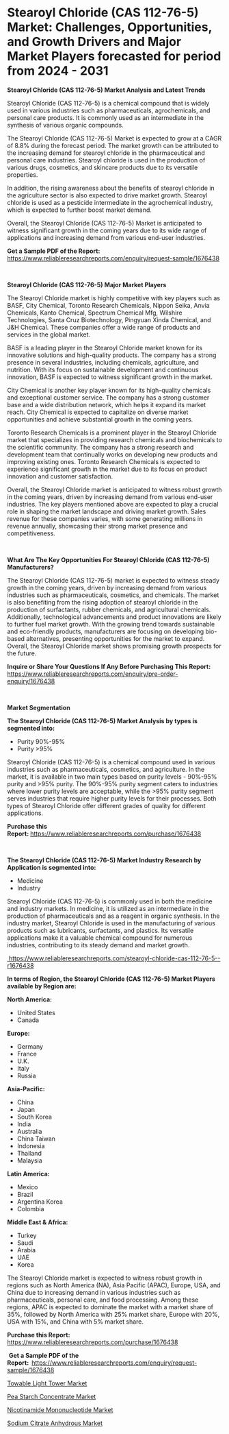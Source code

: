 <p><h1>Stearoyl Chloride (CAS 112-76-5) Market: Challenges, Opportunities, and Growth Drivers and Major Market Players forecasted for period from 2024 - 2031</h1></p><p><strong>Stearoyl Chloride (CAS 112-76-5) Market Analysis and Latest Trends</strong></p>
<p><p>Stearoyl Chloride (CAS 112-76-5) is a chemical compound that is widely used in various industries such as pharmaceuticals, agrochemicals, and personal care products. It is commonly used as an intermediate in the synthesis of various organic compounds.</p><p>The Stearoyl Chloride (CAS 112-76-5) Market is expected to grow at a CAGR of 8.8% during the forecast period. The market growth can be attributed to the increasing demand for stearoyl chloride in the pharmaceutical and personal care industries. Stearoyl chloride is used in the production of various drugs, cosmetics, and skincare products due to its versatile properties.</p><p>In addition, the rising awareness about the benefits of stearoyl chloride in the agriculture sector is also expected to drive market growth. Stearoyl chloride is used as a pesticide intermediate in the agrochemical industry, which is expected to further boost market demand.</p><p>Overall, the Stearoyl Chloride (CAS 112-76-5) Market is anticipated to witness significant growth in the coming years due to its wide range of applications and increasing demand from various end-user industries.</p></p>
<p><strong>Get a Sample PDF of the Report:&nbsp;</strong> <a href="https://www.reliableresearchreports.com/enquiry/request-sample/1676438">https://www.reliableresearchreports.com/enquiry/request-sample/1676438</a></p>
<p>&nbsp;</p>
<p><strong>Stearoyl Chloride (CAS 112-76-5) Major Market Players</strong></p>
<p><p>The Stearoyl Chloride market is highly competitive with key players such as BASF, City Chemical, Toronto Research Chemicals, Nippon Seika, Anvia Chemicals, Kanto Chemical, Spectrum Chemical Mfg, Wilshire Technologies, Santa Cruz Biotechnology, Pingyuan Xinda Chemical, and J&H Chemical. These companies offer a wide range of products and services in the global market.</p><p>BASF is a leading player in the Stearoyl Chloride market known for its innovative solutions and high-quality products. The company has a strong presence in several industries, including chemicals, agriculture, and nutrition. With its focus on sustainable development and continuous innovation, BASF is expected to witness significant growth in the market.</p><p>City Chemical is another key player known for its high-quality chemicals and exceptional customer service. The company has a strong customer base and a wide distribution network, which helps it expand its market reach. City Chemical is expected to capitalize on diverse market opportunities and achieve substantial growth in the coming years.</p><p>Toronto Research Chemicals is a prominent player in the Stearoyl Chloride market that specializes in providing research chemicals and biochemicals to the scientific community. The company has a strong research and development team that continually works on developing new products and improving existing ones. Toronto Research Chemicals is expected to experience significant growth in the market due to its focus on product innovation and customer satisfaction.</p><p>Overall, the Stearoyl Chloride market is anticipated to witness robust growth in the coming years, driven by increasing demand from various end-user industries. The key players mentioned above are expected to play a crucial role in shaping the market landscape and driving market growth. Sales revenue for these companies varies, with some generating millions in revenue annually, showcasing their strong market presence and competitiveness.</p></p>
<p>&nbsp;</p>
<p><strong>What Are The Key Opportunities For Stearoyl Chloride (CAS 112-76-5) Manufacturers?</strong></p>
<p><p>The Stearoyl Chloride (CAS 112-76-5) market is expected to witness steady growth in the coming years, driven by increasing demand from various industries such as pharmaceuticals, cosmetics, and chemicals. The market is also benefiting from the rising adoption of stearoyl chloride in the production of surfactants, rubber chemicals, and agricultural chemicals. Additionally, technological advancements and product innovations are likely to further fuel market growth. With the growing trend towards sustainable and eco-friendly products, manufacturers are focusing on developing bio-based alternatives, presenting opportunities for the market to expand. Overall, the Stearoyl Chloride market shows promising growth prospects for the future.</p></p>
<p><strong>Inquire or Share Your Questions If Any Before Purchasing This Report:</strong> <a href="https://www.reliableresearchreports.com/enquiry/pre-order-enquiry/1676438">https://www.reliableresearchreports.com/enquiry/pre-order-enquiry/1676438</a></p>
<p>&nbsp;</p>
<p><strong>Market Segmentation</strong></p>
<p><strong>The Stearoyl Chloride (CAS 112-76-5) Market Analysis by types is segmented into:</strong></p>
<p><ul><li>Purity 90%-95%</li><li>Purity >95%</li></ul></p>
<p><p>Stearoyl Chloride (CAS 112-76-5) is a chemical compound used in various industries such as pharmaceuticals, cosmetics, and agriculture. In the market, it is available in two main types based on purity levels - 90%-95% purity and >95% purity. The 90%-95% purity segment caters to industries where lower purity levels are acceptable, while the >95% purity segment serves industries that require higher purity levels for their processes. Both types of Stearoyl Chloride offer different grades of quality for different applications.</p></p>
<p><strong>Purchase this Report:&nbsp;</strong><a href="https://www.reliableresearchreports.com/purchase/1676438">https://www.reliableresearchreports.com/purchase/1676438</a></p>
<p>&nbsp;</p>
<p><strong>The Stearoyl Chloride (CAS 112-76-5) Market Industry Research by Application is segmented into:</strong></p>
<p><ul><li>Medicine</li><li>Industry</li></ul></p>
<p><p>Stearoyl Chloride (CAS 112-76-5) is commonly used in both the medicine and industry markets. In medicine, it is utilized as an intermediate in the production of pharmaceuticals and as a reagent in organic synthesis. In the industry market, Stearoyl Chloride is used in the manufacturing of various products such as lubricants, surfactants, and plastics. Its versatile applications make it a valuable chemical compound for numerous industries, contributing to its steady demand and market growth.</p></p>
<p><a href="https://www.reliableresearchreports.com/stearoyl-chloride-cas-112-76-5--r1676438">&nbsp;https://www.reliableresearchreports.com/stearoyl-chloride-cas-112-76-5--r1676438</a></p>
<p><strong>In terms of Region, the Stearoyl Chloride (CAS 112-76-5) Market Players available by Region are:</strong></p>
<p>
    <p> <strong> North America: </strong>
        <ul>
            <li>United States</li>
            <li>Canada</li>
        </ul>
        </p> 
    <p> <strong> Europe: </strong>
        <ul>
            <li>Germany</li>
            <li>France</li>
            <li>U.K.</li>
            <li>Italy</li>
            <li>Russia</li>
        </ul>
        </p> 
    <p> <strong> Asia-Pacific: </strong>
        <ul>
            <li>China</li>
            <li>Japan</li>
            <li>South Korea</li>
            <li>India</li>
            <li>Australia</li>
            <li>China Taiwan</li>
            <li>Indonesia</li>
            <li>Thailand</li>
            <li>Malaysia</li>
        </ul>
        </p> 
    <p> <strong> Latin America: </strong>
        <ul>
            <li>Mexico</li>
            <li>Brazil</li>
            <li>Argentina Korea</li>
            <li>Colombia</li>
        </ul>
        </p> 
    <p> <strong> Middle East & Africa: </strong>
        <ul>
            <li>Turkey</li>
            <li>Saudi</li>
            <li>Arabia</li>
            <li>UAE</li>
            <li>Korea</li>
        </ul>
    </p>
    </p>
<p><p>The Stearoyl Chloride market is expected to witness robust growth in regions such as North America (NA), Asia Pacific (APAC), Europe, USA, and China due to increasing demand in various industries such as pharmaceuticals, personal care, and food processing. Among these regions, APAC is expected to dominate the market with a market share of 35%, followed by North America with 25% market share, Europe with 20%, USA with 15%, and China with 5% market share.</p></p>
<p><strong>Purchase this Report: </strong><a href="https://www.reliableresearchreports.com/purchase/1676438">https://www.reliableresearchreports.com/purchase/1676438</a></p>
<p>&nbsp;<strong>Get a Sample PDF of the Report:&nbsp;&nbsp;</strong><a href="https://www.reliableresearchreports.com/enquiry/request-sample/1676438">https://www.reliableresearchreports.com/enquiry/request-sample/1676438</a></p>
<p><strong></strong></p>
<p><p><a href="https://www.linkedin.com/pulse/global-towable-light-tower-market-status-2024-2031-forecast-0ax8f">Towable Light Tower Market</a></p><p><a href="https://github.com/msbsaifansami/Market-Research-Report-List-1/blob/main/pea-starch-concentrate-market.md">Pea Starch Concentrate Market</a></p><p><a href="https://www.linkedin.com/pulse/analyzing-nicotinamide-mononucleotide-market-dynamics-growth-drivers-3us3c">Nicotinamide Mononucleotide Market</a></p><p><a href="https://github.com/EveKerluke2023/Market-Research-Report-List-2/blob/main/sodium-citrate-anhydrous-market.md">Sodium Citrate Anhydrous Market</a></p></p>